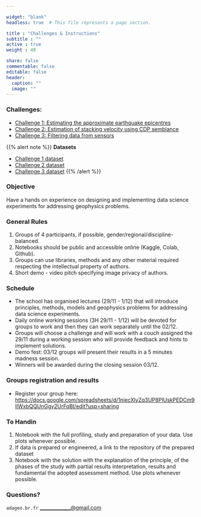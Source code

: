 ```yaml
---

widget: "blank"
headless: true  # This file represents a page section.

title : "Challenges & Instructions"
subtitle : ""
active : true
weight : 40

share: false
commentable: false
editable: false
header:
  caption: ""
  image: ""
---
```


### Challenges:

* [Challenge 1: Estimating the approximate earthquake epicentres](https://docs.google.com/document/d/1nOGZHvSz9fp_tO9xkqIzBhyIEjPsT1uv/edit?usp=sharing&ouid=102364895659292119230&rtpof=true&sd=true)
* [Challenge 2: Estimation of stacking velocity using CDP semblance](https://docs.google.com/document/d/1XHrMZQtCFUH8K5dQTmZqKDF0rJ3MCVi_/edit?usp=sharing&ouid=102364895659292119230&rtpof=true&sd=true)
* [Challenge 3: Filtering data from sensors](https://docs.google.com/document/d/16HBcwkSAMDtNXILKeU-Ul9RE6DEr8WSj/edit?usp=sharing&ouid=102364895659292119230&rtpof=true&sd=true)

{{% alert note %}}
**Datasets**
* [Challenge 1 dataset](https://drive.google.com/drive/folders/1ztekCKKQtslHdATup9h3KQWmVvERtyHC?usp=sharing)
* [Challenge 2 dataset](https://drive.google.com/drive/folders/1ztekCKKQtslHdATup9h3KQWmVvERtyHC?usp=sharing)
* [Challenge 3 dataset](https://drive.google.com/drive/folders/1jOT1DwhBZNqnqL6BfBQ3JmV71QSBL4ha?usp=sharing)
{{% /alert %}}


### Objective

Have a hands on experience on designing and implementing data science experiments for addressing geophysics problems.  

### General Rules

1. Groups of 4 participants, if possible, gender/regional/discipline-balanced.
1. Notebooks should be public and accessible online (Kaggle, Colab, Github).
1. Groups can use libraries, methods and any other material required respecting the intellectual property of authors.
1. Short demo - video pitch specifying image privacy of authors.

### Schedule

- The school has organised lectures (29/11 - 1/12) that will introduce principles, methods, models and geophysics problems for addressing data science experiments.
- Daily online working sessions (3H 29/11 - 1/12) will be devoted for groups to work and then they can work separately until the 02/12.
- Groups will choose a challenge and will work with a couch assigned the 29/11 during a working session who will provide feedback and hints to implement solutions.
- Demo fest: 03/12 groups will present their results in a 5 minutes madness session.
- Winners will be awarded during the closing session 03/12.

### Groups registration and results

- Register your group here: https://docs.google.com/spreadsheets/d/1niecXlyZq3UP8PlUskPEDCm9lIWxbQQUnGgy2UrFqBI/edit?usp=sharing



### To Handin

1. Notebook with the full profiling, study and preparation of your data. Use plots whenever possible.
2. If data is prepared or engineered, a link to the repository of the prepared dataset
3. Notebook with the solution with the explanation of the principle, of the phases of the study with partial     results interpretation, results and fundamental the adopted assessment method. Use plots whenever possible.

### Questions?

`adageo.br.fr`
_____________@gmail.com
